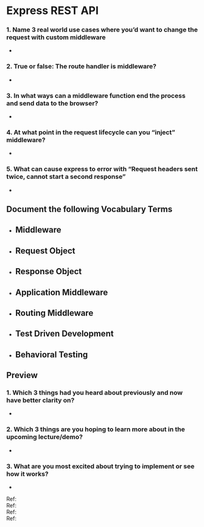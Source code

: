 # Express REST API  

### 1. Name 3 real world use cases where you’d want to change the request with custom middleware  
-  

### 2. True or false: The route handler is middleware?  
-  

### 3. In what ways can a middleware function end the process and send data to the browser?  
-  

### 4. At what point in the request lifecycle can you “inject” middleware?  
-  

### 5. What can cause express to error with “Request headers sent twice, cannot start a second response”  
-  

## Document the following Vocabulary Terms 

- Middleware
  -  
- Request Object  
  - 
- Response Object
  - 
- Application Middleware  
  -  
- Routing Middleware  
  -  
- Test Driven Development  
  -  
- Behavioral Testing  
  -  

## Preview  

### 1. Which 3 things had you heard about previously and now have better clarity on?  
-  

### 2. Which 3 things are you hoping to learn more about in the upcoming lecture/demo?  
-  

### 3. What are you most excited about trying to implement or see how it works?  
-  

Ref:[]()  
Ref:[]()  
Ref:[]()  
Ref:[]()  
